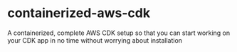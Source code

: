 # containerized-aws-cdk
A containerized, complete AWS CDK setup so that you can start working on your CDK app in no time without worrying about installation
